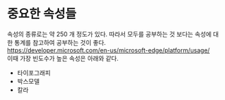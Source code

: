 # 중요한 속성들
속성의 종류로는 약 250 개 정도가 있다. 따라서 모두를 공부하는 것 보다는 속성에 대한 통계를 참고하여 공부하는 것이 좋다.<br>
https://developer.microsoft.com/en-us/microsoft-edge/platform/usage/<br>
이때 가장 빈도수가 높은 속성은 아래와 같다.
* 타이포그래피
* 박스모델
* 칼라